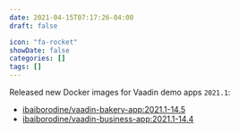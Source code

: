 ```yaml
---
date: 2021-04-15T07:17:26-04:00
draft: false

icon: "fa-rocket"
showDate: false
categories: []
tags: []
---
```


Released new Docker images for Vaadin demo apps `2021.1`:
- [ibaiborodine/vaadin-bakery-app:2021.1-14.5](https://hub.docker.com/layers/ibaiborodine/vaadin-bakery-app/14.5-2021.1/images/sha256-5628d718ad4c44f447a11fed25e0dfe38b318c995077bfd0ab95a88c2b95cdd4?context=repo)
- [ibaiborodine/vaadin-business-app:2021.1-14.4](https://hub.docker.com/layers/ibaiborodine/vaadin-bakery-app/2021.1-14.5/images/sha256-68e66b31c4643194a4ebb150170d1d38b229ff09ed8d5bf00e3183ac04fd636d?context=explore)
